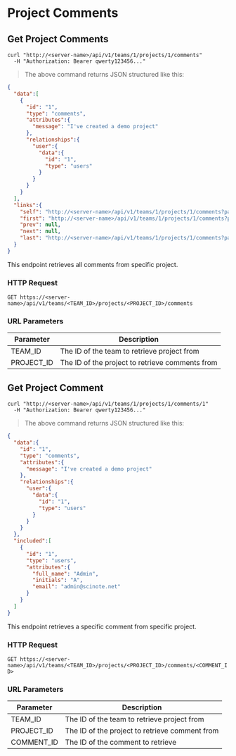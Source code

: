 # Project Comments

## Get Project Comments

```shell
curl "http://<server-name>/api/v1/teams/1/projects/1/comments"
  -H "Authorization: Bearer qwerty123456..."
```

> The above command returns JSON structured like this:

```json
{
  "data":[
    {
      "id": "1",
      "type": "comments",
      "attributes":{
        "message": "I've created a demo project"
      },
      "relationships":{
        "user":{
          "data":{
            "id": "1",
            "type": "users"
          }
        }
      }
    }
  ],
  "links":{
    "self": "http://<server-name>/api/v1/teams/1/projects/1/comments?page%5Bnumber%5D=1&page%5Bsize%5D=10",
    "first": "http://<server-name>/api/v1/teams/1/projects/1/comments?page%5Bnumber%5D=1&page%5Bsize%5D=10",
    "prev": null,
    "next": null,
    "last": "http://<server-name>/api/v1/teams/1/projects/1/comments?page%5Bnumber%5D=1&page%5Bsize%5D=10"
  }
}
```

This endpoint retrieves all comments from specific project.

### HTTP Request

`GET https://<server-name>/api/v1/teams/<TEAM_ID>/projects/<PROJECT_ID>/comments`

### URL Parameters

Parameter | Description
--------- | -----------
TEAM_ID | The ID of the team to retrieve project from
PROJECT_ID | The ID of the project to retrieve comments from

## Get Project Comment

```shell
curl "http://<server-name>/api/v1/teams/1/projects/1/comments/1"
  -H "Authorization: Bearer qwerty123456..."
```

> The above command returns JSON structured like this:

```json
{
  "data":{
    "id": "1",
    "type": "comments",
    "attributes":{
      "message": "I've created a demo project"
    },
    "relationships":{
      "user":{
        "data":{
          "id": "1",
          "type": "users"
        }
      }
    }
  },
  "included":[
    {
      "id": "1",
      "type": "users",
      "attributes":{
        "full_name": "Admin",
        "initials": "A",
        "email": "admin@scinote.net"
      }
    }
  ]
}
```

This endpoint retrieves a specific comment from specific project.

### HTTP Request

`GET https://<server-name>/api/v1/teams/<TEAM_ID>/projects/<PROJECT_ID>/comments/<COMMENT_ID>`

### URL Parameters

Parameter | Description
--------- | -----------
TEAM_ID | The ID of the team to retrieve project from
PROJECT_ID | The ID of the project to retrieve comment from
COMMENT_ID | The ID of the comment to retrieve
